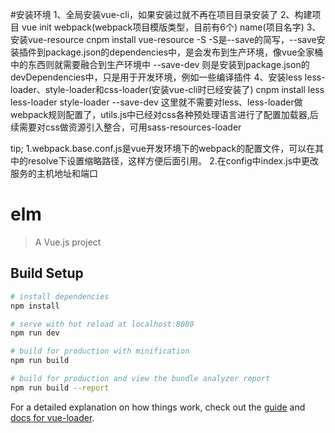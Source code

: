 #安装环境
1、全局安装vue-cli，如果安装过就不再在项目目录安装了
2、构建项目  vue init webpack(webpack项目模版类型，目前有6个)  name(项目名字)
3、安装vue-resource  cnpm install vue-resource -S
   -S是--save的简写，--save安装插件到package.json的dependencies中，是会发布到生产环境，像vue全家桶中的东西则就需要融合到生产环境中
   --save-dev 则是安装到package.json的devDependencies中，只是用于开发环境，例如一些编译插件
4、安装less less-loader、style-loader和css-loader(安装vue-cli时已经安装了)
  cnpm install less less-loader style-loader --save-dev
  这里就不需要对less、less-loader做webpack规则配置了，utils.js中已经对css各种预处理语言进行了配置加载器,后续需要对css做资源引入整合，可用sass-resources-loader


tip;
1.webpack.base.conf.js是vue开发环境下的webpack的配置文件，可以在其中的resolve下设置缩略路径，这样方便后面引用。
2.在config中index.js中更改服务的主机地址和端口
# elm

> A Vue.js project

## Build Setup

``` bash
# install dependencies
npm install

# serve with hot reload at localhost:8080
npm run dev

# build for production with minification
npm run build

# build for production and view the bundle analyzer report
npm run build --report
```

For a detailed explanation on how things work, check out the [guide](http://vuejs-templates.github.io/webpack/) and [docs for vue-loader](http://vuejs.github.io/vue-loader).
